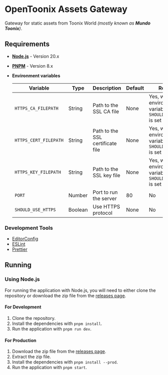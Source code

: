 # OpenToonix Assets Gateway

Gateway for static assets from Toonix World _(mostly known as **Mundo Toonix**)_.

## Requirements

- **[Node.js](https://nodejs.org/en)** - Version 20.x
- **[PNPM](https://pnpm.io/)** - Version 8.x
- **Environment variables**

    | Variable              | Type    | Description                      | Default | Required                                                               | Example                     |
    |-----------------------|---------|----------------------------------|---------|------------------------------------------------------------------------|-----------------------------|
    | `HTTPS_CA_FILEPATH`   | String  | Path to the SSL CA file          | None    | Yes, when the environment variable `SHOULD_USE_HTTPS` is set to `true` | `<Path to SSL CA>`          |
    | `HTTPS_CERT_FILEPATH` | String  | Path to the SSL certificate file | None    | Yes, when the environment variable `SHOULD_USE_HTTPS` is set to `true` | `<Path to SSL certificate>` |
    | `HTTPS_KEY_FILEPATH`  | String  | Path to the SSL key file         | None    | Yes, when the environment variable `SHOULD_USE_HTTPS` is set to `true` | `<Path to SSL key>`         |
    | `PORT`                | Number  | Port to run the server           | 80      | No                                                                     | `3000`                      |
    | `SHOULD_USE_HTTPS`    | Boolean | Use HTTPS protocol               | None    | No                                                                     | `true`                      |

### Development Tools

- [EditorConfig](https://editorconfig.org/)
- [ESLint](https://eslint.org/)
- [Prettier](https://prettier.io/)

## Running

### Using Node.js

For running the application with Node.js,
you will need to either clone the repository
or download the zip file from the [releases page](https://github.com/OpenToonix/OpenToonix-Assets-Gateway/releases).

#### For Development

1. Clone the repository.
2. Install the dependencies with `pnpm install`.
3. Run the application with `pnpm run dev`.

#### For Production

1. Download the zip file from the [releases page](https://github.com/OpenToonix/OpenToonix-Assets-Gateway/releases).
2. Extract the zip file.
3. Install the dependencies with `pnpm install --prod`.
4. Run the application with `pnpm start`.
